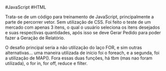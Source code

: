 #JavaScript #HTML

Trata-se de um código para treinamento de JavaScript, principalmente a parte de percorrer vetor. Sem utilização de CSS.
Foi feito o teste de um mercado com apenas 3 itens, o qual o usuário seleciona os itens desejados e suas respectivas quantidades, após isso se deve Gerar Pedido para poder fazer a Geração de Relatório.

O desafio principal seria a não utilização do laço FOR, e sim outras alternativas... uma maneira utilizada de início foi o foreach, e a segunda, foi a utilização de MAP(). Fora essas duas funções, há tbm (mas nao foram utilizada), o for in, for off, reduce e filter.
